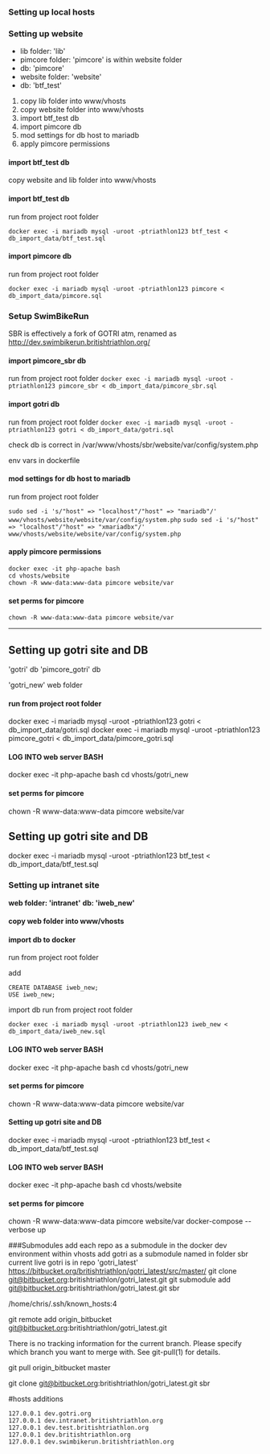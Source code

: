 ### Setting up local hosts



### Setting up website
- lib folder: 'lib'
- pimcore folder: 'pimcore' is within website folder
- db: 'pimcore'
- website folder: 'website'
- db: 'btf_test'

1. copy lib folder into www/vhosts
2. copy website folder into www/vhosts
3. import btf_test db
4. import pimcore db
5. mod settings for db host to mariadb
6. apply pimcore permissions

#### import btf_test db
copy website and lib folder into www/vhosts
#### import btf_test db
run from project root folder

`docker exec -i mariadb mysql -uroot -ptriathlon123 btf_test < db_import_data/btf_test.sql`

#### import pimcore db
run from project root folder

`docker exec -i mariadb mysql -uroot -ptriathlon123 pimcore < db_import_data/pimcore.sql`

### Setup SwimBikeRun
SBR is effectively a fork of GOTRI atm, renamed as http://dev.swimbikerun.britishtriathlon.org/
#### import pimcore_sbr db
run from project root folder
`docker exec -i mariadb mysql -uroot -ptriathlon123 pimcore_sbr < db_import_data/pimcore_sbr.sql`

#### import gotri db
run from project root folder
`docker exec -i mariadb mysql -uroot -ptriathlon123 gotri < db_import_data/gotri.sql`

check db is correct in /var/www/vhosts/sbr/website/var/config/system.php



env vars in dockerfile
#### mod settings for db host to mariadb
run from project root folder

`sudo sed -i 's/"host" => "localhost"/"host" => "mariadb"/' www/vhosts/website/website/var/config/system.php`
`sudo sed -i 's/"host" => "localhost"/"host" => "xmariadbx"/' www/vhosts/website/website/var/config/system.php`

#### apply pimcore permissions
```
docker exec -it php-apache bash
cd vhosts/website
chown -R www-data:www-data pimcore website/var
```
#### set perms for pimcore

`chown -R www-data:www-data pimcore website/var`

---


## Setting up gotri site and DB

'gotri' db
'pimcore_gotri' db

'gotri_new' web folder

#### run from project root folder

docker exec -i mariadb mysql -uroot -ptriathlon123 gotri < db_import_data/gotri.sql
docker exec -i mariadb mysql -uroot -ptriathlon123 pimcore_gotri < db_import_data/pimcore_gotri.sql

#### LOG INTO web server BASH

docker exec -it php-apache bash
cd vhosts/gotri_new

#### set perms for pimcore

chown -R www-data:www-data pimcore website/var

## Setting up gotri site and DB

docker exec -i mariadb mysql -uroot -ptriathlon123 btf_test < db_import_data/btf_test.sql

<!-- docker exec -i btf_5.6_projects-db mysql -uroot -ptriathlon123 pimcore_gotri < ../webproject/database-to-import/pimcore_gotri.sql -->

### Setting up intranet site


**web folder: 'intranet'**
**db: 'iweb_new'**
#### copy web folder into www/vhosts
#### import db to docker
run from project root folder

add
```
CREATE DATABASE iweb_new;
USE iweb_new;
```

import db
run from project root folder

```
docker exec -i mariadb mysql -uroot -ptriathlon123 iweb_new < db_import_data/iweb_new.sql
```
#### LOG INTO web server BASH

docker exec -it php-apache bash
cd vhosts/gotri_new

#### set perms for pimcore

chown -R www-data:www-data pimcore website/var

#### Setting up gotri site and DB

docker exec -i mariadb mysql -uroot -ptriathlon123 btf_test < db_import_data/btf_test.sql

<!-- docker exec -i btf_5.6_projects-db mysql -uroot -ptriathlon123 pimcore_gotri < ../webproject/database-to-import/pimcore_gotri.sql -->

#### LOG INTO web server BASH

docker exec -it php-apache bash
cd vhosts/website

#### set perms for pimcore

chown -R www-data:www-data pimcore website/var
docker-compose --verbose up


###Submodules
add each repo as a submodule in the docker dev environment
within vhosts
add gotri as a submodule named in folder sbr
current live gotri is in repo 'gotri_latest'
https://bitbucket.org/britishtriathlon/gotri_latest/src/master/
git clone git@bitbucket.org:britishtriathlon/gotri_latest.git
git submodule add git@bitbucket.org:britishtriathlon/gotri_latest.git sbr


/home/chris/.ssh/known_hosts:4


git remote add origin_bitbucket git@bitbucket.org:britishtriathlon/gotri_latest.git

There is no tracking information for the current branch.
Please specify which branch you want to merge with.
See git-pull(1) for details.

git pull origin_bitbucket master

git clone git@bitbucket.org:britishtriathlon/gotri_latest.git sbr

#hosts additions
```
127.0.0.1 dev.gotri.org
127.0.0.1 dev.intranet.britishtriathlon.org
127.0.0.1 dev.test.britishtriathlon.org
127.0.0.1 dev.britishtriathlon.org
127.0.0.1 dev.swimbikerun.britishtriathlon.org
```